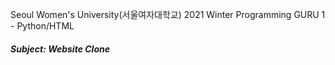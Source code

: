 Seoul Women's University(서울여자대학교) 2021 Winter Programming GURU 1 - Python/HTML
##### Subject: _**Website Clone**_
